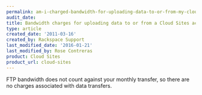 ```yaml
---
permalink: am-i-charged-bandwidth-for-uploading-data-to-or-from-my-cloud-sites-account/
audit_date:
title: Bandwidth charges for uploading data to or from a Cloud Sites account
type: article
created_date: '2011-03-16'
created_by: Rackspace Support
last_modified_date: '2016-01-21'
last_modified_by: Rose Contreras
product: Cloud Sites
product_url: cloud-sites
---
```


FTP bandwidth does not count against your monthly transfer, so there are no charges 
associated with data transfers.

